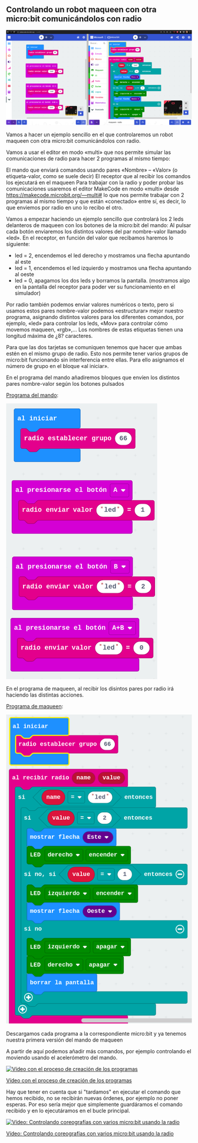 ## Controlando un robot maqueen con otra micro:bit comunicándolos con radio

![](./images/MakeCodeModoMulti.png)

Vamos a hacer un ejemplo sencillo en el que controlaremos un robot maqueen con otra micro:bit comunicándolos con radio.

Vamos a usar el editor en modo «multi» que nos permite simular las comunicaciones de radio para hacer 2 programas al mismo tiempo:

El mando que enviará comandos usando pares «Nombre» – «Valor» (o etiqueta-valor, como se suele decir)
El receptor que al recibir los comandos los ejecutará en el maqueen
Para trabajar con la radio y poder probar las comunicaciones usaremos el editor MakeCode en modo «multi» desde https://makecode.microbit.org/—multi# lo que nos permite trabajar con 2 programas al mismo tiempo y que están «conectado» entre sí, es decir, lo que enviemos por radio en uno lo recibo el otro.

Vamos a empezar haciendo un ejemplo sencillo que controlará los 2 leds delanteros de maqueen con los botones de la micro:bit del mando: Al pulsar cada botón enviaremos los distintos valores del par nombre-valor llamado «led». En el receptor, en función del valor que recibamos haremos lo siguiente:

* led = 2, encendemos el led derecho y mostramos una flecha apuntando al este
* led = 1, encendemos el led izquierdo y mostramos una flecha apuntando al oeste
* led = 0, apagamos los dos leds y borramos la pantalla. (mostramos algo en la pantalla del receptor para poder ver su funcionamiento en el simulador)

Por radio también podemos enviar valores numéricos o texto, pero si usamos estos pares nombre-valor podemos «estructurar» mejor nuestro programa, asignando distintos valores para los diferentes comandos, por ejemplo, «led» para controlar los leds, «Mov» para controlar cómo movemos maqueen, «rgb»,… Los nombres de estas etiquetas tienen una longitud máxima de ¿8? caracteres.

Para que las dos tarjetas se comuniquen tenemos que hacer que ambas estén en el mismo grupo de radio. Esto nos permite tener varios grupos de micro:bit funcionando sin interferencia entre ellas. Para ello asignamos el número de grupo en el bloque «al iniciar».

En el programa del mando añadiremos bloques que envíen los distintos pares nombre-valor según los botones pulsados

[Programa del mando](https://makecode.microbit.org/96829-29053-04575-80042):


![](./images/Programa-mando.png)


En el programa de maqueen, al recibir los disintos pares por radio irá haciendo las distintas acciones.

[Programa de maqueen](https://makecode.microbit.org/93376-18938-01910-95502):

![](./images/Programa-maqueen.png)

Descargamos cada programa a la correspondiente micro:bit y ya tenemos nuestra primera versión del mando de maqueen

A partir de aquí podemos añadir más comandos, por ejemplo controlando el moviendo usando el acelerómetro del mando.

[![Vídeo con el proceso de creación de los programas](https://img.youtube.com/vi/CnNRmd5GGWc/0.jpg)](https://youtu.be/CnNRmd5GGWc)

[Vídeo con el proceso de creación de los programas](https://youtu.be/CnNRmd5GGWc)

Hay que tener en cuenta que si "tardamos" en ejecutar el comando que hemos recibido, no se recibirán nuevas órdenes, por ejemplo no poner esperas. Por eso sería mejor que simplemente guardáramos el comando recibido y en lo ejecutáramos en el bucle principal.

[![Vídeo: Controlando coreografías con varios micro:bit usando la radio](https://img.youtube.com/vi/BjNXGzskzF8/0.jpg)](https://youtu.be/BjNXGzskzF8)

[Vídeo: Controlando coreografías con varios micro:bit usando la radio](https://youtu.be/BjNXGzskzF8)
